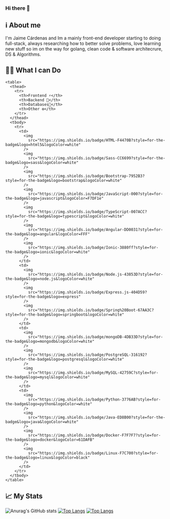 ### Hi there 👋

<!--
**JaimeCardenas176/JaimeCardenas176** is a ✨ _special_ ✨ repository because its `README.md` (this file) appears on your GitHub profile.

Here are some ideas to get you started:

- 🔭 I’m currently working on ...
- 🌱 I’m currently learning ...
- 👯 I’m looking to collaborate on ...
- 🤔 I’m looking for help with ...
- 💬 Ask me about ...
- 📫 How to reach me: ...
- 😄 Pronouns: ...
- ⚡ Fun fact: ...
-->
## ℹ About me
I'm Jaime Cárdenas and Im a mainly front-end developer starting to doing full-stack, always researching how to better solve problems,
love learning new stuff so im on the way for golang, clean code & software architecrure, DS & Algorithms.

## 👨‍💻 What I can Do
    <table>
      <thead>
        <tr>
          <th>Frontend ⚡</th>
          <th>Backend 🧐</th>
          <th>Databases🌱</th>
          <th>Other ⚙</th>
        </tr>
      </thead>
      <tbody>
        <tr>
          <td>
            <img
              src="https://img.shields.io/badge/HTML-F4470B?style=for-the-badge&logo=html5&logoColor=white"
            />
            <img
              src="https://img.shields.io/badge/Sass-CC6699?style=for-the-badge&logo=sass&logoColor=white"
            />
            <img
              src="https://img.shields.io/badge/Bootstrap-7952B3?style=for-the-badge&logo=bootstrap&logoColor=white"
            />
            <img
              src="https://img.shields.io/badge/JavaScript-000?style=for-the-badge&logo=javascript&logoColor=F7DF1e"
            />
            <img
              src="https://img.shields.io/badge/TypeScript-007ACC?style=for-the-badge&logo=typescript&logoColor=white"
            />
            <img
              src="https://img.shields.io/badge/Angular-DD0031?style=for-the-badge&logo=angular&logoColor=FFF"
            />
            <img
              src="https://img.shields.io/badge/Ionic-3880ff?style=for-the-badge&logo=ionic&logoColor=white"
            />
          </td>
          <td>
            <img
              src="https://img.shields.io/badge/Node.js-43853D?style=for-the-badge&logo=node.js&logoColor=white"
            />
            <img
              src="https://img.shields.io/badge/Express.js-404D59?style=for-the-badge&logo=express"
            />
            <img
              src="https://img.shields.io/badge/Spring%20Boot-67AA3C?style=for-the-badge&logo=springboot&logoColor=white"
            />
          </td>
          <td>
            <img
              src="https://img.shields.io/badge/mongoDB-4DB33D?style=for-the-badge&logo=mongodb&logoColor=white"
            />
            <img
              src="https://img.shields.io/badge/PostgreSQL-316192?style=for-the-badge&logo=postgresql&logoColor=white"
            />
            <img
              src="https://img.shields.io/badge/MySQL-42759C?style=for-the-badge&logo=mysql&logoColor=white"
            />
          </td>
          <td>
            <img
              src="https://img.shields.io/badge/Python-3776AB?style=for-the-badge&logo=python&logoColor=white"
            />
            <img
              src="https://img.shields.io/badge/Java-ED8B00?style=for-the-badge&logo=java&logoColor=white"
            />
            <img
              src="https://img.shields.io/badge/Docker-F7F7F7?style=for-the-badge&logo=docker&logoColor=61DAFB"
            />
            <img
              src="https://img.shields.io/badge/Linux-F7C700?style=for-the-badge&logo=linux&logoColor=black"
            />
          </td>
        </tr>
      </tbody>
    </table>


## 📈 My Stats
![Anurag's GitHub stats](https://github-readme-stats.vercel.app/api?username=JaimeCardenas176&count_private=true&show_icons=true)
[![Top Langs](https://github-readme-stats.vercel.app/api/top-langs/?username=JaimeCardenas176)](https://github.com/anuraghazra/github-readme-stats)
[![Top Langs](https://github-readme-stats.vercel.app/api/top-langs/?username=JaimeCardenas176&layout=compact)](https://github.com/anuraghazra/github-readme-stats)
